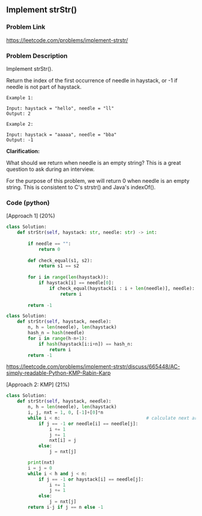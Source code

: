 ## Implement strStr()

### Problem Link

https://leetcode.com/problems/implement-strstr/

### Problem Description 

Implement strStr().

Return the index of the first occurrence of needle in haystack, or -1 if needle is not part of haystack.

```
Example 1:

Input: haystack = "hello", needle = "ll"
Output: 2

```

```
Example 2:

Input: haystack = "aaaaa", needle = "bba"
Output: -1

```

**Clarification:**

What should we return when needle is an empty string? This is a great question to ask during an interview.

For the purpose of this problem, we will return 0 when needle is an empty string. This is consistent to C's strstr() and Java's indexOf().


### Code (python)

[Approach 1] (20%)

```python
class Solution:
    def strStr(self, haystack: str, needle: str) -> int:
        
        if needle == "":
            return 0
        
        def check_equal(s1, s2):
            return s1 == s2
        
        for i in range(len(haystack)):
            if haystack[i] == needle[0]:
                if check_equal(haystack[i : i + len(needle)], needle):
                    return i
                
        return -1
```

```python
class Solution:
    def strStr(self, haystack, needle):
        n, h = len(needle), len(haystack)
        hash_n = hash(needle)
        for i in range(h-n+1):
            if hash(haystack[i:i+n]) == hash_n:
                return i
        return -1
```

https://leetcode.com/problems/implement-strstr/discuss/665448/AC-simply-readable-Python-KMP-Rabin-Karp

[Approach 2: KMP] (21%)

```python
class Solution:
    def strStr(self, haystack, needle):
        n, h = len(needle), len(haystack)
        i, j, nxt = 1, 0, [-1]+[0]*n
        while i < n:                                # calculate next array
            if j == -1 or needle[i] == needle[j]:   
                i += 1
                j += 1
                nxt[i] = j
            else:
                j = nxt[j]

        print(nxt)
        i = j = 0
        while i < h and j < n:
            if j == -1 or haystack[i] == needle[j]:
                i += 1
                j += 1
            else:
                j = nxt[j]
        return i-j if j == n else -1
```